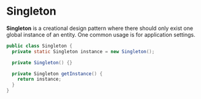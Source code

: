 # Singleton

**Singleton** is a creational design pattern where there should only exist one
global instance of an entity. One common usage is for application settings.

```java
public class Singleton {
  private static Singleton instance = new Singleton();

  private Singleton() {}

  private Singleton getInstance() {
    return instance;
  }
}
```
